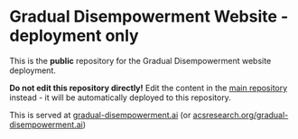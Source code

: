 # Gradual Disempowerment Website - deployment only

This is the **public** repository for the Gradual Disempowerment website deployment.

**Do not edit this repository directly!**
Edit the content in the [main repository](https://github.com/acsresearch/gradual-disempowerment-web) instead - it will be automatically deployed to this repository.

This is served at [gradual-disempowerment.ai](https://gradual-disempowerment.ai) (or [acsresearch.org/gradual-disempowerment.ai](https://acsresearch.org/gradual-disempowerment.ai/))
